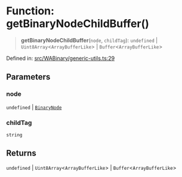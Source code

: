 # Function: getBinaryNodeChildBuffer()

> **getBinaryNodeChildBuffer**(`node`, `childTag`): `undefined` \| `Uint8Array`\<`ArrayBufferLike`\> \| `Buffer`\<`ArrayBufferLike`\>

Defined in: [src/WABinary/generic-utils.ts:29](https://github.com/Fokusdotid/Baileys/blob/db1d3e5f41e9eede5877460f9adbb0224021575c/src/WABinary/generic-utils.ts#L29)

## Parameters

### node

`undefined` | [`BinaryNode`](../type-aliases/BinaryNode.md)

### childTag

`string`

## Returns

`undefined` \| `Uint8Array`\<`ArrayBufferLike`\> \| `Buffer`\<`ArrayBufferLike`\>
